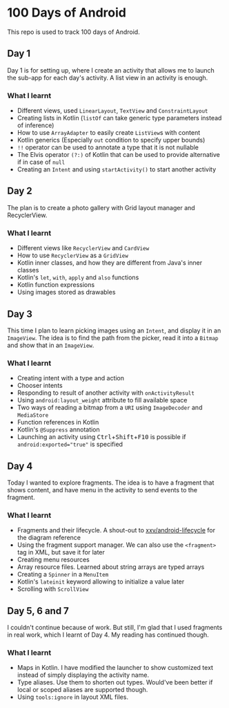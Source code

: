 # 100 Days of Android

This repo is used to track 100 days of Android.

## Day 1

Day 1 is for setting up, where I create an activity that allows me to launch the sub-app for each day's activity. A list view in an activity is enough.

### What I learnt

- Different views, used `LinearLayout`, `TextView` and `ConstraintLayout`
- Creating lists in Kotlin (`listOf` can take generic type parameters instead of inference)
- How to use `ArrayAdapter` to easily create `ListView`s with content
- Kotlin generics (Especially `out` condition to specify upper bounds)
- `!!` operator can be used to annotate a type that it is not nullable
- The Elvis operator `(?:)` of Kotlin that can be used to provide alternative if in case of `null`
- Creating an `Intent` and using `startActivity()` to start another activity

## Day 2

The plan is to create a photo gallery with Grid layout manager and RecyclerView.

### What I learnt

- Different views like `RecyclerView` and `CardView`
- How to use `RecyclerView` as a `GridView`
- Kotlin inner classes, and how they are different from Java's inner classes
- Kotlin's `let`, `with`, `apply` and `also` functions
- Kotlin function expressions
- Using images stored as drawables

## Day 3

This time I plan to learn picking images using an `Intent`, and display it in an `ImageView`. The idea is to find the path from the picker, read it into a `Bitmap` and show that in an `ImageView`.

### What I learnt

- Creating intent with a type and action
- Chooser intents
- Responding to result of another activity with `onActivityResult`
- Using `android:layout_weight` attribute to fill available space
- Two ways of reading a bitmap from a `URI` using `ImageDecoder` and `MediaStore`
- Function references in Kotlin
- Kotlin's `@Suppress` annotation
- Launching an activity using <kbd>Ctrl</kbd>+<kbd>Shift</kbd>+<kbd>F10</kbd> is possible if `android:exported="true"` is specified

## Day 4

Today I wanted to explore fragments. The idea is to have a fragment that shows content, and have menu in the activity to send events to the fragment.

### What I learnt

- Fragments and their lifecycle. A shout-out to [xxv/android-lifecycle](https://github.com/xxv/android-lifecycle) for the diagram reference
- Using the fragment support manager. We can also use the `<fragment>` tag in XML, but save it for later
- Creating menu resources
- Array resource files. Learned about string arrays are typed arrays
- Creating a `Spinner` in a `MenuItem`
- Kotlin's `lateinit` keyword allowing to initialize a value later
- Scrolling with `ScrollView`

## Day 5, 6 and 7

I couldn't continue because of work. But still, I'm glad that I used fragments in real work, which I learnt of Day 4. My reading has continued though.

### What I learnt

- Maps in Kotlin. I have modified the launcher to show customized text instead of simply displaying the activity name.
- Type aliases. Use them to shorten out types. Would've been better if local or scoped aliases are supported though.
- Using `tools:ignore` in layout XML files.